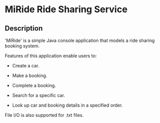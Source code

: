 # MiRide Ride Sharing Service
## Description

'MiRide' is a simple Java console application that models a ride sharing booking system. 

Features of this application enable users to:

- Create a car.

- Make a booking.

- Complete a booking.

- Search for a specific car.

- Look up car and booking details in a specified order.

File I/O is also supported for .txt files.

